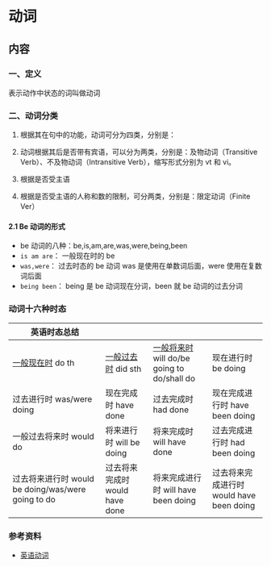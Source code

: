 # 动词

## 内容

### 一、定义

表示动作中状态的词叫做动词

### 二、动词分类

1. 根据其在句中的功能，动词可分为四类，分别是：
2. 动词根据其后是否带有宾语，可以分为两类，分别是：及物动词（Transitive Verb）、不及物动词（Intransitive Verb），缩写形式分别为 vt 和 vi。
3. 根据是否受主语

4. 根据是否受主语的人称和数的限制，可分两类，分别是：限定动词（Finite Ver）

#### 2.1 Be 动词的形式

- be 动词的八种：be,is,am,are,was,were,being,been
- `is am are`： 一般现在时的 be
- `was,were`： 过去时态的 be 动词 was 是使用在单数词后面，were 使用在复数词后面
- `being been`： being 是 be 动词现在分词，been 就 be 动词的过去分词

### 动词十六种时态

| 英语时态总结                                                          |                                                                       |                                                                                                  |                                          |
| --------------------------------------------------------------------- | --------------------------------------------------------------------- | ------------------------------------------------------------------------------------------------ | ---------------------------------------- |
| [一般现在时](https://www.hjenglish.com/shitai/yibanxianzaishi/) do th | [一般过去时](https://www.hjenglish.com/shitai/yibanguoqushi/) did sth | [一般将来时](https://www.hjenglish.com/shitai/yibanjianglaishi/) will do/be going to do/shall do | 现在进行时 be doing                      |
| 过去进行时 was/were doing                                             | 现在完成时 have done                                                  | 过去完成时 had done                                                                              | 现在完成进行时 have been doing           |
| 一般过去将来时 would do                                               | 将来进行时 will be doing                                              | 将来完成时 will have done                                                                        | 过去完成进行时 had been doing            |
| 过去将来进行时 would be doing/was/were going to do                    | 过去将来完成时 would have done                                        | 将来完成进行时 will have been doing                                                              | 过去将来完成进行时 would have been doing |

### 参考资料

- [英语动词](https://www.hjenglish.com/cixing/dongciyingyu/)
